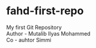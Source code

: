 # fahd-first-repo
My first Git Repository
<br>
Author - Mutalib Ilyas Mohammed
<br> 
Co - auhtor Simmi
